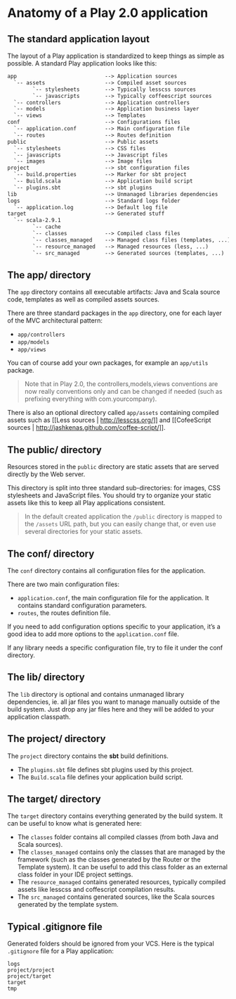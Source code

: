 # Anatomy of a Play 2.0 application

## The standard application layout

The layout of a Play application is standardized to keep things as simple as possible. A standard Play application looks like this:

```txt
app                            --> Application sources
  `-- assets                   --> Compiled asset sources
        `-- stylesheets        --> Typically lesscss sources
        `-- javascripts        --> Typically coffeescript sources
  `-- controllers              --> Application controllers
  `-- models                   --> Application business layer
  `-- views                    --> Templates
conf                           --> Configurations files
  `-- application.conf         --> Main configuration file
  `-- routes                   --> Routes definition
public                         --> Public assets
  `-- stylesheets              --> CSS files
  `-- javascripts              --> Javascript files
  `-- images                   --> Image files
project                        --> sbt configuration files
  `-- build.properties         --> Marker for sbt project
  `-- Build.scala              --> Application build script
  `-- plugins.sbt              --> sbt plugins
lib                            --> Unmanaged libraries dependencies
logs                           --> Standard logs folder
  `-- application.log          --> Default log file
target                         --> Generated stuff
  `-- scala-2.9.1              
        `-- cache              
        `-- classes            --> Compiled class files
        `-- classes_managed    --> Managed class files (templates, ...)
        `-- resource_managed   --> Managed resources (less, ...)
        `-- src_managed        --> Generated sources (templates, ...)
```

## The app/ directory

The `app` directory contains all executable artifacts: Java and Scala source code, templates as well as compiled assets sources.

There are three standard packages in the `app` directory, one for each layer of the MVC architectural pattern: 

- `app/controllers`
- `app/models`
- `app/views`

You can of course add your own packages, for example an `app/utils` package.

> Note that in Play 2.0, the controllers,models,views conventions are now really conventions only and can be changed if needed (such as prefixing everything with com.yourcompany).

There is also an optional directory called `app/assets` containing compiled assets such as [[Less sources | http://lesscss.org/]] and [[CofeeScript sources | http://jashkenas.github.com/coffee-script/]].

## The public/ directory

Resources stored in the `public` directory are static assets that are served directly by the Web server.

This directory is split into three standard sub-directories: for images, CSS stylesheets and JavaScript files. You should try to organize your static assets like this to keep all Play applications consistent.

> In the default created application the `/public` directory is mapped to the `/assets` URL path, but you can easily change that, or even use several directories for your static assets.

## The conf/ directory

The `conf` directory contains all configuration files for the application.

There are two main configuration files:

- `application.conf`, the main configuration file for the application. It contains standard configuration parameters.
- `routes`, the routes definition file.

If you need to add configuration options specific to your application, it’s a good idea to add more options to the `application.conf` file.

If any library needs a specific configuration file, try to file it under the conf directory.

## The lib/ directory

The `lib` directory is optional and contains unmanaged library dependencies, ie. all jar files you want to manage manually outside of the build system. Just drop any jar files here and they will be added to your application classpath.

## The project/ directory

The `project` directory contains the **sbt** build definitions. 

- The `plugins.sbt` file defines sbt plugins used by this project.
- The `Build.scala` file defines your application build script.

## The target/ directory

The `target` directory contains everything generated by the build system. It can be useful to know what is generated here:

- The `classes` folder contains all compiled classes (from both Java and Scala sources).
- The `classes_managed` contains only the classes that are managed by the framework (such as the classes generated by the Router or the Template system). It can be useful to add this class folder as an external class folder in your IDE project settings.
- The `resource_managed` contains generated resources, typically compiled assets like lesscss and coffescript compilation results.
- The `src_managed` contains generated sources, like the Scala sources generated by the template system.

## Typical .gitignore file

Generated folders should be ignored from your VCS. Here is the typical `.gitignore` file for a Play application:

```
logs
project/project
project/target
target
tmp
```


